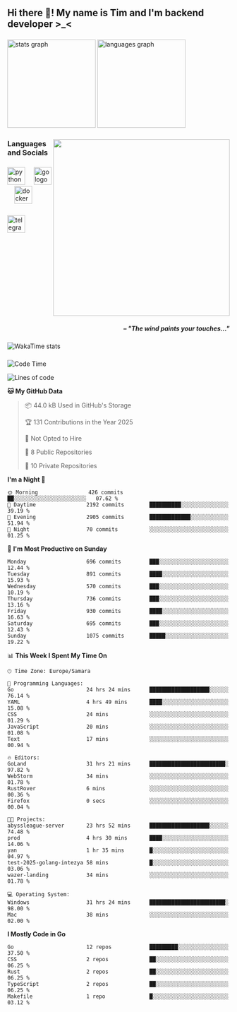 <h2 align="left">Hi there 👋! My name is Tim and I'm backend developer >_<</h2>

###

<div align="left">
  <img src="https://github-readme-stats-qilm.vercel.app/api?username=intezya&hide_title=false&hide_rank=false&show_icons=true&include_all_commits=true&count_private=true&disable_animations=false&theme=tokyonight&locale=en&hide_border=true&order=1&show=prs_merged&hide=issues" height="200" alt="stats graph"  />
  <img src="https://github-readme-stats-qilm.vercel.app/api/top-langs?username=intezya&locale=en&hide_title=false&layout=donut&langs_count=5&theme=tokyonight&hide_border=true&order=2&exclude_repo=github-readme-stats&hide=mako" height="200" alt="languages graph"  />
</div>

###

<img align="right" height="400" src="https://i.pinimg.com/736x/99/d9/d9/99d9d9ecd844a351ae877f4df30d82ab.jpg"  />

###

<h3 align="left">Languages and Socials</h3>

###

<div align="left">
  <img src="https://cdn.jsdelivr.net/gh/devicons/devicon/icons/python/python-original.svg" height="40" alt="python logo"  />
  <img width="12" />
  <img src="https://cdn.simpleicons.org/go/00ADD8" height="40" alt="go logo"  />
  <img width="12" />
  <img src="https://cdn.jsdelivr.net/gh/devicons/devicon/icons/docker/docker-original.svg" height="40" alt="docker logo"  />
</div>

###

<div align="left">
  <a href="https://t.me/lezviesput">
    <img src="https://img.shields.io/static/v1?message=Telegram&logo=telegram&label=&color=2CA5E0&logoColor=white&labelColor=&style=for-the-badge" height="40" alt="telegram logo"  />
  </a>
</div>

###

<br clear="both">

<h5 align="right">– "The wind paints your touches..."</h5>

###

<picture>
	<source
		srcset="https://github-readme-stats-qilm.vercel.app/api/wakatime?username=intezya&theme=tokyonight&layout=compact&hide_border=true"
		media="(prefers-color-scheme: dark)%2C (prefers-color-scheme: no-preference)"
	/>
	<img alt="WakaTime stats" src="https://github-readme-stats-qilm.vercel.app/api/wakatime?username=intezya&theme=tokyonight&layout=compact&hide_border=true&"/>
</picture>

###

<!--START_SECTION:waka-->
![Code Time](http://img.shields.io/badge/Code%20Time-230%20hrs%2042%20mins-blue)

![Lines of code](https://img.shields.io/badge/From%20Hello%20World%20I%27ve%20Written-672.4%20thousand%20lines%20of%20code-blue)

**🐱 My GitHub Data** 

> 📦 44.0 kB Used in GitHub's Storage 
 > 
> 🏆 131 Contributions in the Year 2025
 > 
> 🚫 Not Opted to Hire
 > 
> 📜 8 Public Repositories 
 > 
> 🔑 10 Private Repositories 
 > 
**I'm a Night 🦉** 

```text
🌞 Morning                426 commits         ██░░░░░░░░░░░░░░░░░░░░░░░   07.62 % 
🌆 Daytime                2192 commits        ██████████░░░░░░░░░░░░░░░   39.19 % 
🌃 Evening                2905 commits        █████████████░░░░░░░░░░░░   51.94 % 
🌙 Night                  70 commits          ░░░░░░░░░░░░░░░░░░░░░░░░░   01.25 % 
```
📅 **I'm Most Productive on Sunday** 

```text
Monday                   696 commits         ███░░░░░░░░░░░░░░░░░░░░░░   12.44 % 
Tuesday                  891 commits         ████░░░░░░░░░░░░░░░░░░░░░   15.93 % 
Wednesday                570 commits         ███░░░░░░░░░░░░░░░░░░░░░░   10.19 % 
Thursday                 736 commits         ███░░░░░░░░░░░░░░░░░░░░░░   13.16 % 
Friday                   930 commits         ████░░░░░░░░░░░░░░░░░░░░░   16.63 % 
Saturday                 695 commits         ███░░░░░░░░░░░░░░░░░░░░░░   12.43 % 
Sunday                   1075 commits        █████░░░░░░░░░░░░░░░░░░░░   19.22 % 
```


📊 **This Week I Spent My Time On** 

```text
🕑︎ Time Zone: Europe/Samara

💬 Programming Languages: 
Go                       24 hrs 24 mins      ███████████████████░░░░░░   76.14 % 
YAML                     4 hrs 49 mins       ████░░░░░░░░░░░░░░░░░░░░░   15.08 % 
CSS                      24 mins             ░░░░░░░░░░░░░░░░░░░░░░░░░   01.29 % 
JavaScript               20 mins             ░░░░░░░░░░░░░░░░░░░░░░░░░   01.08 % 
Text                     17 mins             ░░░░░░░░░░░░░░░░░░░░░░░░░   00.94 % 

🔥 Editors: 
GoLand                   31 hrs 21 mins      ████████████████████████░   97.82 % 
WebStorm                 34 mins             ░░░░░░░░░░░░░░░░░░░░░░░░░   01.78 % 
RustRover                6 mins              ░░░░░░░░░░░░░░░░░░░░░░░░░   00.36 % 
Firefox                  0 secs              ░░░░░░░░░░░░░░░░░░░░░░░░░   00.04 % 

🐱‍💻 Projects: 
abyssleague-server       23 hrs 52 mins      ███████████████████░░░░░░   74.48 % 
prod                     4 hrs 30 mins       ████░░░░░░░░░░░░░░░░░░░░░   14.06 % 
yan                      1 hr 35 mins        █░░░░░░░░░░░░░░░░░░░░░░░░   04.97 % 
test-2025-golang-intezya 58 mins             █░░░░░░░░░░░░░░░░░░░░░░░░   03.06 % 
wazer-landing            34 mins             ░░░░░░░░░░░░░░░░░░░░░░░░░   01.78 % 

💻 Operating System: 
Windows                  31 hrs 24 mins      ████████████████████████░   98.00 % 
Mac                      38 mins             ░░░░░░░░░░░░░░░░░░░░░░░░░   02.00 % 
```

**I Mostly Code in Go** 

```text
Go                       12 repos            █████████░░░░░░░░░░░░░░░░   37.50 % 
CSS                      2 repos             ██░░░░░░░░░░░░░░░░░░░░░░░   06.25 % 
Rust                     2 repos             ██░░░░░░░░░░░░░░░░░░░░░░░   06.25 % 
TypeScript               2 repos             ██░░░░░░░░░░░░░░░░░░░░░░░   06.25 % 
Makefile                 1 repo              █░░░░░░░░░░░░░░░░░░░░░░░░   03.12 % 
```




<!--END_SECTION:waka-->
